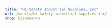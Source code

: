 ```yaml
---
title: "Hi-Safety Industrial Supplies, Inc"
url: /manila/hi-safety-industrial-supplies-inc/
shop: Eisenwaren
---
```

